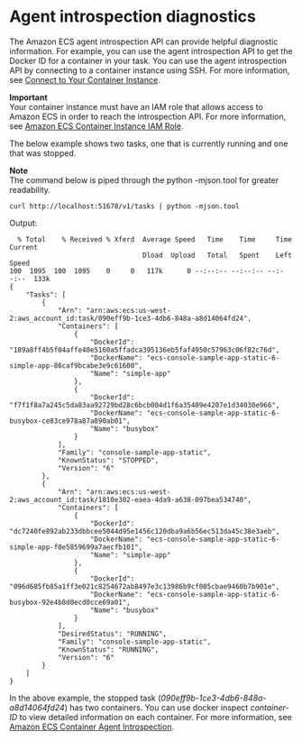 # Agent introspection diagnostics<a name="introspection-diag"></a>

The Amazon ECS agent introspection API can provide helpful diagnostic information\. For example, you can use the agent introspection API to get the Docker ID for a container in your task\. You can use the agent introspection API by connecting to a container instance using SSH\. For more information, see [Connect to Your Container Instance](instance-connect.md)\.

**Important**  
Your container instance must have an IAM role that allows access to Amazon ECS in order to reach the introspection API\. For more information, see [Amazon ECS Container Instance IAM Role](instance_IAM_role.md)\.

The below example shows two tasks, one that is currently running and one that was stopped\.

**Note**  
The command below is piped through the python \-mjson\.tool for greater readability\.

```
curl http://localhost:51678/v1/tasks | python -mjson.tool
```

Output:

```
  % Total    % Received % Xferd  Average Speed   Time    Time     Time  Current
                                 Dload  Upload   Total   Spent    Left  Speed
100  1095  100  1095    0     0   117k      0 --:--:-- --:--:-- --:--:--  133k
{
    "Tasks": [
        {
            "Arn": "arn:aws:ecs:us-west-2:aws_account_id:task/090eff9b-1ce3-4db6-848a-a8d14064fd24",
            "Containers": [
                {
                    "DockerId": "189a8ff4b5f04affe40e5160a5ffadca395136eb5faf4950c57963c06f82c76d",
                    "DockerName": "ecs-console-sample-app-static-6-simple-app-86caf9bcabe3e9c61600",
                    "Name": "simple-app"
                },
                {
                    "DockerId": "f7f1f8a7a245c5da83aa92729bd28c6bcb004d1f6a35409e4207e1d34030e966",
                    "DockerName": "ecs-console-sample-app-static-6-busybox-ce83ce978a87a890ab01",
                    "Name": "busybox"
                }
            ],
            "Family": "console-sample-app-static",
            "KnownStatus": "STOPPED",
            "Version": "6"
        },
        {
            "Arn": "arn:aws:ecs:us-west-2:aws_account_id:task/1810e302-eaea-4da9-a638-097bea534740",
            "Containers": [
                {
                    "DockerId": "dc7240fe892ab233dbbcee5044d95e1456c120dba9a6b56ec513da45c38e3aeb",
                    "DockerName": "ecs-console-sample-app-static-6-simple-app-f0e5859699a7aecfb101",
                    "Name": "simple-app"
                },
                {
                    "DockerId": "096d685fb85a1ff3e021c8254672ab8497e3c13986b9cf005cbae9460b7b901e",
                    "DockerName": "ecs-console-sample-app-static-6-busybox-92e4b8d0ecd0cce69a01",
                    "Name": "busybox"
                }
            ],
            "DesiredStatus": "RUNNING",
            "Family": "console-sample-app-static",
            "KnownStatus": "RUNNING",
            "Version": "6"
        }
    ]
}
```

In the above example, the stopped task \(*090eff9b\-1ce3\-4db6\-848a\-a8d14064fd24*\) has two containers\. You can use docker inspect *container\-ID* to view detailed information on each container\. For more information, see [Amazon ECS Container Agent Introspection](ecs-agent-introspection.md)\.